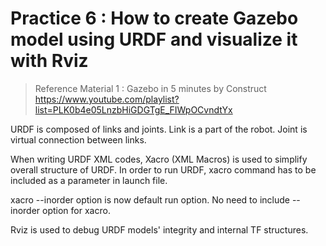 # Practice 6 : How to create Gazebo model using URDF and visualize it with Rviz

> Reference Material 1 : Gazebo in 5 minutes by Construct
> https://www.youtube.com/playlist?list=PLK0b4e05LnzbHiGDGTgE_FIWpOCvndtYx

URDF is composed of links and joints. Link is a part of the robot. Joint is virtual connection between links.

When writing URDF XML codes, Xacro (XML Macros) is used to simplify overall structure of URDF. In order to run URDF, xacro command has to be included as a parameter in launch file.

xacro --inorder option is now default run option. No need to include --inorder option for xacro.

Rviz is used to debug URDF models' integrity and internal TF structures.
